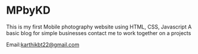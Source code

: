 # MPbyKD
This is my first Mobile photography website using HTML, CSS, Javascript
A basic blog for simple businesses
contact me to work together on a projects

Email:karthikbt22@gmail.com
